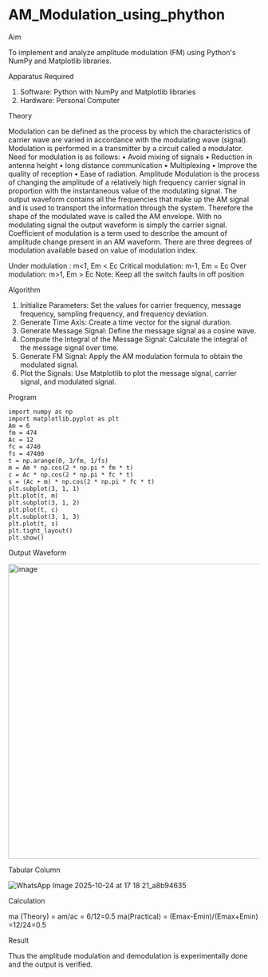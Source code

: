 # AM_Modulation_using_phython


Aim


To implement and analyze amplitude modulation (FM) using Python's NumPy and Matplotlib libraries. 

Apparatus Required

1.	Software: Python with NumPy and Matplotlib libraries
2.	Hardware: Personal Computer
  
Theory

Modulation can be defined as the process by which the characteristics of carrier wave are varied in accordance with the modulating wave (signal). Modulation is performed in a transmitter by a circuit called a modulator. Need for modulation is as follows: • Avoid mixing of signals • Reduction in antenna height • long distance communication • Multiplexing • Improve the quality of reception • Ease of radiation. Amplitude Modulation is the process of changing the amplitude of a relatively high frequency carrier signal in proportion with the instantaneous value of the modulating signal. The output waveform contains all the frequencies that make up the AM signal and is used to transport the information through the system. Therefore the shape of the modulated wave is called the AM envelope. With no modulating signal the output waveform is simply the carrier signal. Coefficient of modulation is a term used to describe the amount of amplitude change present in an AM waveform. There are three degrees of modulation available based on value of modulation index.

Under modulation : m<1, Em < Ec
Critical modulation: m-1, Em = Ec
Over modulation: m>1, Em > Ec
Note: Keep all the switch faults in off position

Algorithm


1.	Initialize Parameters: Set the values for carrier frequency, message frequency, sampling frequency, and frequency deviation.
2.	Generate Time Axis: Create a time vector for the signal duration.
3.	Generate Message Signal: Define the message signal as a cosine wave.
4.	Compute the Integral of the Message Signal: Calculate the integral of the message signal over time.
5.	Generate FM Signal: Apply the AM modulation formula to obtain the modulated signal.
6.	Plot the Signals: Use Matplotlib to plot the message signal, carrier signal, and modulated signal.

Program
```
import numpy as np
import matplotlib.pyplot as plt
Am = 6
fm = 474
Ac = 12
fc = 4740
fs = 47400
t = np.arange(0, 3/fm, 1/fs)
m = Am * np.cos(2 * np.pi * fm * t)
c = Ac * np.cos(2 * np.pi * fc * t)
s = (Ac + m) * np.cos(2 * np.pi * fc * t)
plt.subplot(3, 1, 1)
plt.plot(t, m)
plt.subplot(3, 1, 2)
plt.plot(t, c)
plt.subplot(3, 1, 3)
plt.plot(t, s)
plt.tight_layout()
plt.show()
```

Output Waveform

<img width="798" height="590" alt="image" src="https://github.com/user-attachments/assets/7eefeb23-bf37-46e2-b6c9-bcc1a891668c" />

Tabular Column

![WhatsApp Image 2025-10-24 at 17 18 21_a8b94635](https://github.com/user-attachments/assets/aa4746e7-4964-4c11-9347-ab1e7ebaf8c3)


Calculation


ma (Theory) = am/ac = 6/12=0.5
ma(Practical) = (Emax-Emin)/(Emax+Emin) =12/24=0.5



Result


Thus the amplitude modulation and demodulation is experimentally done and the output is verified.
